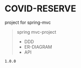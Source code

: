 # COVID-RESERVE
project for spring-mvc

> spring mvc-project 
> * DDD
> * ER-DIAGRAM
> * API

<code>1.0.0</code>
